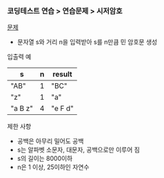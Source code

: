 ### 코딩테스트 연습 > 연습문제 > 시저암호  
[문제](https://programmers.co.kr/learn/courses/30/lessons/12926)  
- 문자열 s와 거리 n을 입력받아 s를 n만큼 민 암호문 생성  

입출력 예  

| s | n | result |    
| --- | --- | --- |      
| "AB" | 1 | "BC" |  
| "z" | 1 | "a" |  
| "a B z" | 4 | "e F d" |  


제한 사항  
- 공백은 아무리 밀어도 공백  
- s는 알파벳 소문자, 대문자, 공백으로만 이루어 짐  
- s의 길이는 8000이하  
- n은 1 이상, 25이하인 자연수  

